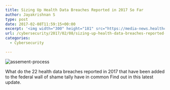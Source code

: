 ```yaml
---
title: Sizing Up Health Data Breaches Reported in 2017 So Far
author: Jayakrishnan S
type: post
date: 2017-02-08T11:59:15+00:00
excerpt: '<img width="300" height="181" src="https://media-news.healthcareguys.com/wp-content/uploads/2017/02/Sizing_Up__1486555156-300x181.jpg" class="attachment-medium size-medium wp-post-image" alt="" style="display: block; margin-bottom: 5px; clear:both;max-width: 100%;" srcset="https://media-news.healthcareguys.com/wp-content/uploads/2017/02/Sizing_Up__1486555156-300x181.jpg 300w, https://media-news.healthcareguys.com/wp-content/uploads/2017/02/Sizing_Up__1486555156-100x60.jpg 100w, https://media-news.healthcareguys.com/wp-content/uploads/2017/02/Sizing_Up__1486555156.jpg 860w" sizes="(max-width: 300px) 100vw, 300px" />What do the 22 health data breaches reported in 2017 that have been added to the federal wall of shame tally have in common Find out in this latest update '
url: /cybersecurity/2017/02/08/sizing-up-health-data-breaches-reported-in-2017-so-far/
categories:
  - Cybersecurity

---
```

![assement-process](/blog/Sizing_Up__1486555156-300x181.jpg#center) 

What do the 22 health data breaches reported in 2017 that have been added to the federal wall of shame tally have in common Find out in this latest update.